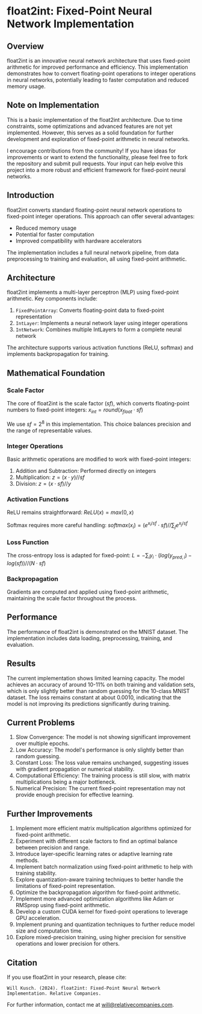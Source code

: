 # float2int: Fixed-Point Neural Network Implementation

## Overview
float2int is an innovative neural network architecture that uses fixed-point arithmetic for improved performance and efficiency. This implementation demonstrates how to convert floating-point operations to integer operations in neural networks, potentially leading to faster computation and reduced memory usage.

## Note on Implementation
This is a basic implementation of the float2int architecture. Due to time constraints, some optimizations and advanced features are not yet implemented. However, this serves as a solid foundation for further development and exploration of fixed-point arithmetic in neural networks.

I encourage contributions from the community! If you have ideas for improvements or want to extend the functionality, please feel free to fork the repository and submit pull requests. Your input can help evolve this project into a more robust and efficient framework for fixed-point neural networks.

## Introduction
float2int converts standard floating-point neural network operations to fixed-point integer operations. This approach can offer several advantages:
- Reduced memory usage
- Potential for faster computation
- Improved compatibility with hardware accelerators

The implementation includes a full neural network pipeline, from data preprocessing to training and evaluation, all using fixed-point arithmetic.

## Architecture
float2int implements a multi-layer perceptron (MLP) using fixed-point arithmetic. Key components include:
1. `FixedPointArray`: Converts floating-point data to fixed-point representation
2. `IntLayer`: Implements a neural network layer using integer operations
3. `IntNetwork`: Combines multiple IntLayers to form a complete neural network

The architecture supports various activation functions (ReLU, softmax) and implements backpropagation for training.

## Mathematical Foundation
### Scale Factor
The core of float2int is the scale factor ($sf$), which converts floating-point numbers to fixed-point integers:
$x_{int} = round(x_{float} \cdot sf)$

We use $sf = 2^{8}$ in this implementation. This choice balances precision and the range of representable values.

### Integer Operations
Basic arithmetic operations are modified to work with fixed-point integers:
1. Addition and Subtraction: Performed directly on integers
2. Multiplication: $z = (x \cdot y) // sf$
3. Division: $z = (x \cdot sf) // y$

### Activation Functions
ReLU remains straightforward:
$ReLU(x) = max(0, x)$

Softmax requires more careful handling:
$softmax(x_i) = (e^{x_i / sf} \cdot sf) // \sum_j e^{x_j / sf}$

### Loss Function
The cross-entropy loss is adapted for fixed-point:
$L = -\sum_i y_i \cdot (log(y_{pred,i}) - log(sf)) // (N \cdot sf)$

### Backpropagation
Gradients are computed and applied using fixed-point arithmetic, maintaining the scale factor throughout the process.

## Performance
The performance of float2int is demonstrated on the MNIST dataset. The implementation includes data loading, preprocessing, training, and evaluation.

## Results
The current implementation shows limited learning capacity. The model achieves an accuracy of around 10-11% on both training and validation sets, which is only slightly better than random guessing for the 10-class MNIST dataset. The loss remains constant at about 0.0010, indicating that the model is not improving its predictions significantly during training.

## Current Problems
1. Slow Convergence: The model is not showing significant improvement over multiple epochs.
2. Low Accuracy: The model's performance is only slightly better than random guessing.
3. Constant Loss: The loss value remains unchanged, suggesting issues with gradient propagation or numerical stability.
4. Computational Efficiency: The training process is still slow, with matrix multiplications being a major bottleneck.
5. Numerical Precision: The current fixed-point representation may not provide enough precision for effective learning.

## Further Improvements
1. Implement more efficient matrix multiplication algorithms optimized for fixed-point arithmetic.
2. Experiment with different scale factors to find an optimal balance between precision and range.
3. Introduce layer-specific learning rates or adaptive learning rate methods.
4. Implement batch normalization using fixed-point arithmetic to help with training stability.
5. Explore quantization-aware training techniques to better handle the limitations of fixed-point representation.
6. Optimize the backpropagation algorithm for fixed-point arithmetic.
7. Implement more advanced optimization algorithms like Adam or RMSprop using fixed-point arithmetic.
8. Develop a custom CUDA kernel for fixed-point operations to leverage GPU acceleration.
9. Implement pruning and quantization techniques to further reduce model size and computation time.
10. Explore mixed-precision training, using higher precision for sensitive operations and lower precision for others.

## Citation
If you use float2int in your research, please cite:
```
Will Kusch. (2024). float2int: Fixed-Point Neural Network Implementation. Relative Companies.
```
For further information, contact me at will@relativecompanies.com.
